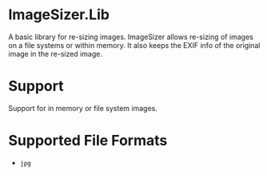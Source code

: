 # ImageSizer.Lib

A basic library for re-sizing images. ImageSizer allows re-sizing of images on a file systems or within memory. It also keeps the EXIF info of the original image in the re-sized image.

# Support

Support for in memory or file system images.

# Supported File Formats

* `jpg`